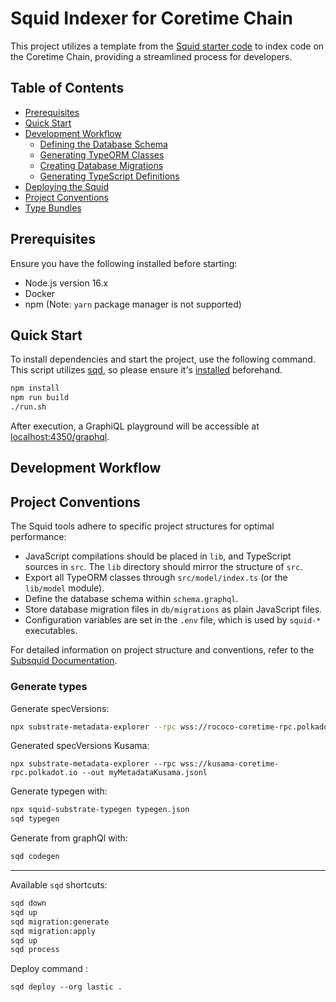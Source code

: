 # Squid Indexer for Coretime Chain

This project utilizes a template from the [Squid starter code](https://subsquid.io) to index code on the Coretime Chain, providing a streamlined process for developers.

## Table of Contents

- [Prerequisites](#prerequisites)
- [Quick Start](#quick-start)
- [Development Workflow](#development-workflow)
  - [Defining the Database Schema](#defining-the-database-schema)
  - [Generating TypeORM Classes](#generating-typeorm-classes)
  - [Creating Database Migrations](#creating-database-migrations)
  - [Generating TypeScript Definitions](#generating-typescript-definitions)
- [Deploying the Squid](#deploying-the-squid)
- [Project Conventions](#project-conventions)
- [Type Bundles](#type-bundles)

## Prerequisites

Ensure you have the following installed before starting:

- Node.js version 16.x
- Docker
- npm (Note: `yarn` package manager is not supported)

## Quick Start

To install dependencies and start the project, use the following command. This script utilizes [sqd](https://docs.subsquid.io/squid-cli/), so please ensure it's [installed](https://docs.subsquid.io/squid-cli/installation/) beforehand.

```bash
npm install
npm run build
./run.sh
```

After execution, a GraphiQL playground will be accessible at [localhost:4350/graphql](http://localhost:4350/graphql).

## Development Workflow

## Project Conventions

The Squid tools adhere to specific project structures for optimal performance:

- JavaScript compilations should be placed in `lib`, and TypeScript sources in `src`. The `lib` directory should mirror the structure of `src`.
- Export all TypeORM classes through `src/model/index.ts` (or the `lib/model` module).
- Define the database schema within `schema.graphql`.
- Store database migration files in `db/migrations` as plain JavaScript files.
- Configuration variables are set in the `.env` file, which is used by `squid-*` executables.

For detailed information on project structure and conventions, refer to the [Subsquid Documentation](https://docs.subsquid.io/basics/squid-structure/).


### Generate types
Generate specVersions:
```sh
npx substrate-metadata-explorer --rpc wss://rococo-coretime-rpc.polkadot.io --out myMetadata.jsonl
```

Generated specVersions Kusama:
```
npx substrate-metadata-explorer --rpc wss://kusama-coretime-rpc.polkadot.io --out myMetadataKusama.jsonl
```

Generate typegen with:
```sh
npx squid-substrate-typegen typegen.json  
sqd typegen    
```


Generate from graphQl with:
```sh
sqd codegen
```

---

Available `sqd` shortcuts:
```bash
sqd down
sqd up 
sqd migration:generate
sqd migration:apply
sqd up
sqd process
```

Deploy command :
```
sqd deploy --org lastic .
```